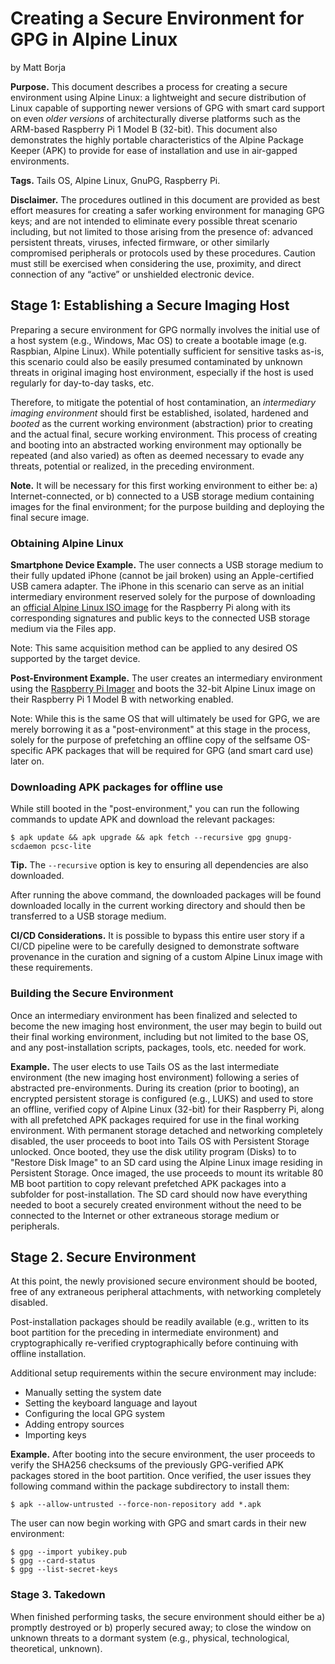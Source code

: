 # Creating a Secure Environment for GPG in Alpine Linux

by Matt Borja

**Purpose.** This document describes a process for creating a secure environment using Alpine Linux: a lightweight and secure distribution of Linux capable of supporting newer versions of GPG with smart card support on even *older versions* of architecturally diverse platforms such as the ARM-based Raspberry Pi 1 Model B (32-bit). This document  also demonstrates the highly portable characteristics of the Alpine Package Keeper (APK) to provide for ease of installation and use in air-gapped environments.

**Tags.** Tails OS, Alpine Linux, GnuPG, Raspberry Pi.

**Disclaimer.** The procedures outlined in this document are provided as best effort measures for creating a safer working environment for managing GPG keys; and are not intended to eliminate every possible threat scenario including, but not limited to those arising from the presence of: advanced persistent threats, viruses, infected firmware, or other similarly compromised peripherals or protocols used by these procedures. Caution must still be exercised when considering the use, proximity, and direct connection of any “active” or unshielded electronic device.

## Stage 1: Establishing a Secure Imaging Host

Preparing a secure environment for GPG normally involves the initial use of a host system (e.g., Windows, Mac OS) to create a bootable image (e.g. Raspbian, Alpine Linux). While potentially sufficient for sensitive tasks as-is, this scenario could also be easily presumed contaminated by unknown threats in original imaging host environment, especially if the host is used regularly for day-to-day tasks, etc.

Therefore, to mitigate the potential of host contamination, an *intermediary imaging environment* should first be established, isolated, hardened and *booted* as the current working environment (abstraction) prior to creating and the actual final, secure working environment. This process of creating and booting into an abstracted working environment may optionally be repeated (and also varied) as often as deemed necessary to evade any threats, potential or realized, in the preceding environment.

**Note.** It will be necessary for this first working environment to either be: a) Internet-connected, or b) connected to a USB storage medium containing images for the final environment; for the purpose building and deploying the final secure image.

### Obtaining Alpine Linux
**Smartphone Device Example.** The user connects a USB storage medium to their fully updated iPhone (cannot be jail broken) using an Apple-certified USB camera adapter. The iPhone in this scenario can serve as an initial intermediary environment reserved solely for the purpose of downloading an [official Alpine Linux ISO image](https://alpinelinux.org/downloads/) for the Raspberry Pi along with its corresponding signatures and public keys to the connected USB storage medium via the Files app.

Note: This same acquisition method can be applied to any desired OS supported by the target device.

**Post-Environment Example.** The user creates an intermediary environment using the [Raspberry Pi Imager](https://www.raspberrypi.com/software/) and boots the 32-bit Alpine Linux image on their Raspberry Pi 1 Model B with networking enabled.

Note: While this is the same OS that will ultimately be used for GPG, we are merely borrowing it as a "post-environment" at this stage in the process, solely for the purpose of prefetching an offline copy of the selfsame OS-specific APK packages that will be required for GPG (and smart card use) later on.

### Downloading APK packages for offline use
While still booted in the "post-environment," you can run the following commands to update APK and download the relevant packages:
```shell
$ apk update && apk upgrade && apk fetch --recursive gpg gnupg-scdaemon pcsc-lite
```

**Tip.** The `--recursive` option is key to ensuring all dependencies are also downloaded.

After running the above command, the downloaded packages will be found downloaded locally in the current working directory and should then be transferred to a USB storage medium.

**CI/CD Considerations.** It is possible to bypass this entire user story if a CI/CD pipeline were to be carefully designed to demonstrate software provenance in the curation and signing of a custom Alpine Linux image with these requirements.

### Building the Secure Environment
Once an intermediary environment has been finalized and selected to become the new imaging host environment, the user may begin to build out their final working environment, including but not limited to the base OS, and any post-installation scripts, packages, tools, etc. needed for work.

**Example.** The user elects to use Tails OS as the last intermediate environment (the new imaging host environment) following a series of abstracted pre-environments. During its creation (prior to booting), an encrypted persistent storage is configured (e.g., LUKS) and used to store an offline, verified copy of Alpine Linux (32-bit) for their Raspberry Pi, along with all prefetched APK packages required for use in the final working environment. With permanent storage detached and networking completely disabled, the user proceeds to boot into Tails OS with Persistent Storage unlocked. Once booted, they use the disk utility program (Disks) to to "Restore Disk Image" to an SD card using the Alpine Linux image residing in Persistent Storage. Once imaged, the use proceeds to mount its writable 80 MB boot partition to copy relevant prefetched APK packages into a subfolder for post-installation. The SD card should now have everything needed to boot a securely created environment without the need to be connected to the Internet or other extraneous storage medium or peripherals.

## Stage 2. Secure Environment

At this point, the newly provisioned secure environment should be booted, free of any extraneous peripheral attachments, with networking completely disabled.

Post-installation packages should be readily available (e.g., written to its boot partition for the preceding in intermediate environment) and cryptographically re-verified cryptographically before continuing with offline installation.

Additional setup requirements within the secure environment may include:

- Manually setting the system date
- Setting the keyboard language and layout
- Configuring the local GPG system
- Adding entropy sources
- Importing keys

**Example.** After booting into the secure environment, the user proceeds to verify the SHA256 checksums of the previously GPG-verified APK packages stored in the boot partition. Once verified, the user issues they following command within the package subdirectory to install them:

```shell
$ apk --allow-untrusted --force-non-repository add *.apk
```

The user can now begin working with GPG and smart cards in their new environment:

```shell
$ gpg --import yubikey.pub
$ gpg --card-status
$ gpg --list-secret-keys
```

### Stage 3. Takedown

When finished performing tasks, the secure environment should either be a) promptly destroyed or b) properly secured away; to close the window on unknown threats to a dormant system (e.g., physical, technological, theoretical, unknown).